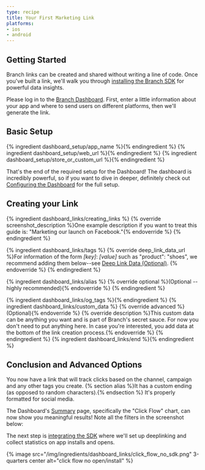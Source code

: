 ```yaml
---
type: recipe
title: Your First Marketing Link
platforms:
- ios
- android
---
```


## Getting Started

Branch links can be created and shared without writing a line of code. Once you've built a link, we'll walk you through [installing the Branch SDK](/recipes/quickstart_guide/{{page.platform}}/) for powerful data insights.

Please log in to the [Branch Dashboard](https://dashboard.branch.io/). First, enter a little information about your app and where to send users on different platforms, then we'll generate the link.

## Basic Setup
{% ingredient dashboard_setup/app_name %}{% endingredient %}
{% ingredient dashboard_setup/web_url %}{% endingredient %}
{% ingredient dashboard_setup/store_or_custom_url %}{% endingredient %}

That's the end of the required setup for the Dashboard! The dashboard is incredibly powerful, so if you want to dive in deeper, definitely check out [Configuring the Dashboard](/recipes/configuring_the_dashboard/{{page.platform}}/) for the full setup.



## Creating your Link

{% ingredient dashboard_links/creating_links %}
	{% override screenshot_description %}One example description if you want to treat this guide is: "Marketing our launch on Facebook."{% endoverride %}
{% endingredient %}

{% ingredient dashboard_links/tags %}
	{% override deep_link_data_url %}For information of the form *[key]*: *[value]* such as "product": "shoes", we recommend adding them below--see [Deep Link Data (Optional)](/recipes/your_first_marketing_link/{{page.platform}}/#deep-link-data-optional).
    {% endoverride %}
{% endingredient %}

{% ingredient dashboard_links/alias %}
	{% override optional %}(Optional -- highly recommended){% endoverride %}
{% endingredient %}

{% ingredient dashboard_links/og_tags %}{% endingredient %}
{% ingredient dashboard_links/custom_data %}
	{% override advanced %}(Optional){% endoverride %}
	{% override description %}This custom data can be anything you want and is part of Branch's secret sauce. For now you don't need to put anything here. In case you're interested, you add data at the bottom of the link creation process.{% endoverride %}
{% endingredient %}
{% ingredient dashboard_links/end %}{% endingredient %}
<!--- /Creating your Link -->


## Conclusion and Advanced Options

You now have a link that will track clicks based on the channel, campaign and any other tags you create. {% section alias %}It has a custom ending (as opposed to random characters).{% endsection %} It's properly formatted for social media.

The Dashboard's [Summary](https://dashboard.branch.io/#) page, specifically the "Click Flow" chart, can now show you meaningful results! Note all the filters in the screenshot below:

The next step is [integrating the SDK](/recipes/quickstart_guide/{{page.platform}}/) where we'll set up deeplinking and collect statistics on app installs and opens. 

{% image src="/img/ingredients/dashboard_links/click_flow_no_sdk.png" 3-quarters center alt="click flow no open/install" %}

